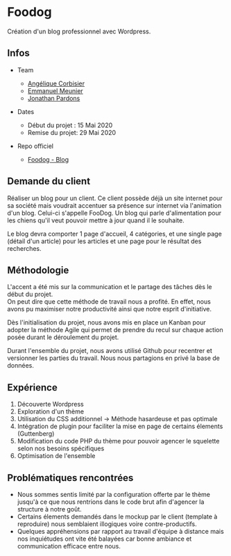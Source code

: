 # Foodog

Création d'un blog professionnel avec Wordpress.  

## Infos  
* Team  
  * [Angélique Corbisier](https://github.com/angeliquecorbisier)  
  * [Emmanuel Meunier](https://github.com/Meunier-Emmanuel)  
  * [Jonathan Pardons](https://github.com/j-pard)

* Dates
  * Début du projet : 15 Mai 2020
  * Remise du projet: 29 Mai 2020

* Repo officiel
  * [Foodog - Blog](https://github.com/Meunier-Emmanuel/fooDog)

## Demande du client

Réaliser un blog pour un client. Ce client possède déjà un site internet pour sa société mais voudrait accentuer sa présence sur internet via l'animation d'un blog. Celui-ci s'appelle FooDog. Un blog qui parle d'alimentation pour les chiens qu'il veut pouvoir mettre à jour quand il le souhaite.

Le blog devra comporter 1 page d'accueil, 4 catégories, et une single page (détail d'un article) pour les articles et une page pour le résultat des recherches.

## Méthodologie

L'accent a été mis sur la communication et le partage des tâches dès le début du projet.  
On peut dire que cette méthode de travail nous a profité. En effet, nous avons pu maximiser notre productivité ainsi que notre esprit d'initiative.  

Dès l'initialisation du projet, nous avons mis en place un Kanban pour adopter la méthode Agile qui permet de prendre du recul sur chaque action posée durant le déroulement du projet.

Durant l'ensemble du projet, nous avons utilisé Github pour recentrer et versionner les parties du travail. Nous nous partagions en privé la base de données.

## Expérience

1. Découverte Wordpress
2. Exploration d'un thème
3. Utilisation du CSS additionnel -> Méthode hasardeuse et pas optimale
4. Intégration de plugin pour faciliter la mise en page de certains élements (Guttenberg)
5. Modification du code PHP du thème pour pouvoir agencer le squelette selon nos besoins spécifiques
6. Optimisation de l'ensemble

## Problématiques rencontrées

* Nous sommes sentis limité par la configuration offerte par le thème jusqu'à ce que nous rentrions dans le code brut afin d'agencer la structure à notre goût.
* Certains élements demandés dans le mockup par le client (template à reproduire) nous semblaient illogiques voire contre-productifs.
* Quelques appréhensions par rapport au travail d'équipe à distance mais nos inquiétudes ont vite été balayées car bonne ambiance et communication efficace entre nous.
